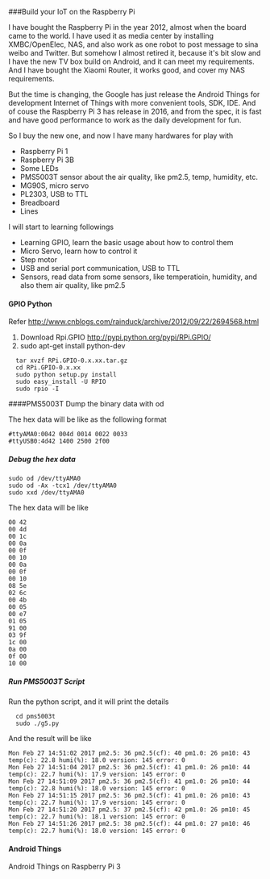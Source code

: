 ###Build your IoT on the Raspberry Pi

I have bought the Raspberry Pi in the year 2012, almost when the board came to the world.
I have used it as media center by installing XMBC/OpenElec, NAS, and also work as one robot to post message to sina weibo and Twitter.
But somehow I almost retired it, because it's bit slow and I have the new TV box build on Android, and it can meet my requirements. 
And I have bought the Xiaomi Router, it works good, and cover my NAS requirements.

But the time is changing, the Google has just release the Android Things for development Internet of Things with more convenient tools, SDK, IDE.
And of couse the Raspberry Pi 3 has release in 2016, and from the spec, it is fast and have good performance to work as the daily development for fun.

So I buy the new one, and now I have many hardwares for play with
* Raspberry Pi 1
* Raspberry Pi 3B
* Some LEDs
* PMS5003T sensor about the air quality, like pm2.5, temp, humidity, etc.
* MG90S, micro servo
* PL2303, USB to TTL
* Breadboard
* Lines


I will start to learning followings
* Learning GPIO, learn the basic usage about how to control them
* Micro Servo, learn how to control it
* Step motor
* USB and serial port communication, USB to TTL
* Sensors, read data from some sensors, like temperatioin, humidity, and also them air quality, like pm2.5

#### GPIO Python

Refer http://www.cnblogs.com/rainduck/archive/2012/09/22/2694568.html

1. Download Rpi.GPIO http://pypi.python.org/pypi/RPi.GPIO/
2. sudo apt-get install python-dev

```
  tar xvzf RPi.GPIO-0.x.xx.tar.gz
  cd RPi.GPIO-0.x.xx
  sudo python setup.py install
  sudo easy_install -U RPIO
  sudo rpio -I
```


####PMS5003T
Dump the binary data with od

The hex data will be like as the following format
```
#ttyAMA0:0042 004d 0014 0022 0033
#ttyUSB0:4d42 1400 2500 2f00
```

##### Debug the hex data
```
sudo od /dev/ttyAMA0
sudo od -Ax -tcx1 /dev/ttyAMA0
sudo xxd /dev/ttyAMA0
```

The hex data will be like
```
00 42
00 4d
00 1c
00 0a
00 0f
00 10
00 0a
00 0f
00 10
08 5e
02 6c
00 4b
00 05
00 e7
01 05
91 00
03 9f
1c 00
0a 00
0f 00
10 00
```
##### Run PMS5003T Script

Run the python script, and it will print the details
```
  cd pms5003t
  sudo ./g5.py
```
And the result will be like
```
Mon Feb 27 14:51:02 2017 pm2.5: 36 pm2.5(cf): 40 pm1.0: 26 pm10: 43 temp(c): 22.8 humi(%): 18.0 version: 145 error: 0
Mon Feb 27 14:51:04 2017 pm2.5: 36 pm2.5(cf): 41 pm1.0: 26 pm10: 44 temp(c): 22.7 humi(%): 17.9 version: 145 error: 0
Mon Feb 27 14:51:09 2017 pm2.5: 36 pm2.5(cf): 41 pm1.0: 26 pm10: 44 temp(c): 22.8 humi(%): 18.0 version: 145 error: 0
Mon Feb 27 14:51:15 2017 pm2.5: 36 pm2.5(cf): 41 pm1.0: 26 pm10: 43 temp(c): 22.7 humi(%): 17.9 version: 145 error: 0
Mon Feb 27 14:51:20 2017 pm2.5: 37 pm2.5(cf): 42 pm1.0: 26 pm10: 45 temp(c): 22.7 humi(%): 18.1 version: 145 error: 0
Mon Feb 27 14:51:26 2017 pm2.5: 38 pm2.5(cf): 44 pm1.0: 27 pm10: 46 temp(c): 22.7 humi(%): 18.0 version: 145 error: 0
```

#### Android Things
Android Things on Raspberry Pi 3
